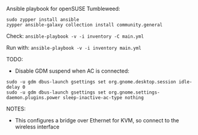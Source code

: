 Ansible playbook for openSUSE Tumbleweed:

```
sudo zypper install ansible
zypper ansible-galaxy collection install community.general
```

Check:
`ansible-playbook -v -i inventory -C main.yml`

Run with:
`ansible-playbook -v -i inventory main.yml`

TODO:
  - Disable GDM suspend when AC is connected:
```
sudo -u gdm dbus-launch gsettings set org.gnome.desktop.session idle-delay 0
sudo -u gdm dbus-launch gsettings set org.gnome.settings-daemon.plugins.power sleep-inactive-ac-type nothing
```

NOTES:
  - This configures a bridge over Ethernet for KVM, so connect to the wireless interface
